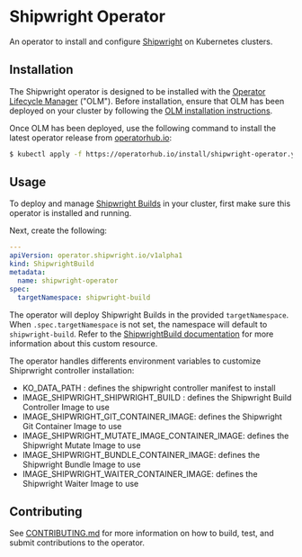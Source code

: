 # Shipwright Operator

An operator to install and configure [Shipwright](https://shipwright.io) on Kubernetes clusters.

## Installation

The Shipwright operator is designed to be installed with the [Operator Lifecycle Manager](https://olm.operatorframework.io/) ("OLM").
Before installation, ensure that OLM has been deployed on your cluster by following the [OLM installation instructions](https://olm.operatorframework.io/docs/getting-started/#installing-olm-in-your-cluster).

Once OLM has been deployed, use the following command to install the latest operator release from [operatorhub.io](https://operatorhub.io/operator/shipwright-operator):

```sh
$ kubectl apply -f https://operatorhub.io/install/shipwright-operator.yaml
```

## Usage

To deploy and manage [Shipwright Builds](https://github.com/shipwright-io/build) in your cluster,
first make sure this operator is installed and running.

Next, create the following:

```yaml
---
apiVersion: operator.shipwright.io/v1alpha1
kind: ShipwrightBuild
metadata:
  name: shipwright-operator
spec:
  targetNamespace: shipwright-build
```

The operator will deploy Shipwright Builds in the provided `targetNamespace`.
When `.spec.targetNamespace` is not set, the namespace will default to `shipwright-build`.
Refer to the [ShipwrightBuild documentation](docs/shipwrightbuild.md) for more information about this custom resource.

The operator handles differents environment variables to customize Shiprwright controller installation:
- KO_DATA_PATH : defines the shipwright controller manifest to install
- IMAGE_SHIPWRIGHT_SHIPWRIGHT_BUILD : defines the Shipwright Build Controller Image to use
- IMAGE_SHIPWRIGHT_GIT_CONTAINER_IMAGE: defines the Shipwright Git Container Image to use
- IMAGE_SHIPWRIGHT_MUTATE_IMAGE_CONTAINER_IMAGE:  defines the Shipwright Mutate Image to use
- IMAGE_SHIPWRIGHT_BUNDLE_CONTAINER_IMAGE: defines the Shipwright Bundle Image to use
- IMAGE_SHIPWRIGHT_WAITER_CONTAINER_IMAGE: defines the Shipwright Waiter Image to use

## Contributing

See [CONTRIBUTING.md](CONTRIBUTING.md) for more information on how to build, test, and submit
contributions to the operator.
